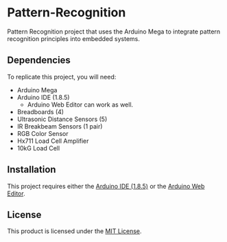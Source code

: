 # Pattern-Recognition
Pattern Recognition project that uses the Arduino Mega to integrate pattern recognition principles into embedded systems.

## Dependencies
To replicate this project, you will need:
* Arduino Mega
* Arduino IDE (1.8.5)
  * Arduino Web Editor can work as well.
* Breadboards (4)
* Ultrasonic Distance Sensors (5)
* IR Breakbeam Sensors (1 pair)
* RGB Color Sensor
* Hx711 Load Cell Amplifier
* 10kG Load Cell

## Installation
This project requires either the [Arduino IDE (1.8.5)](https://www.arduino.cc/en/Main/Software) or the [Arduino Web Editor](https://create.arduino.cc/editor).

## License
This product is licensed under the [MIT License](https://github.com/baileyherms/Pattern-Recognition/blob/master/LICENSE).
